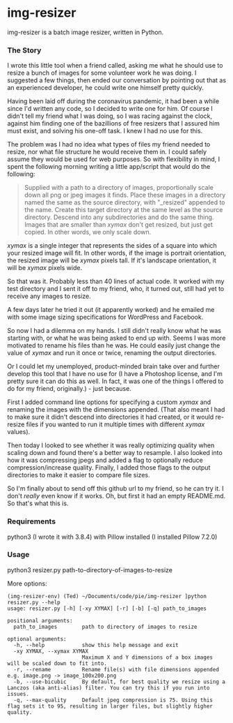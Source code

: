 # img-resizer
img-resizer is a batch image resizer, written in Python.

### The Story
I wrote this little tool when a friend called, asking me what he should use to resize a bunch of images for some volunteer work he was doing. I suggested a few things, then ended our conversation by pointing out that as an experienced developer, he could write one himself pretty quickly.


Having been laid off during the coronavirus pandemic, it had been a while since I'd written any code, so I decided to write one for him. Of course I didn't tell my friend what I was doing, so I was racing against the clock, against him finding one of the bazillions of free resizers that I assured him must exist, and solving his one-off task. I knew I had no use for this.

The problem was I had no idea what types of files my friend needed to resize, nor what file structure he would receive them in. I could safely assume they would be used for web purposes. So with flexibility in mind, I spent the following morning writing a little app/script that would do the following:

> Supplied with a path to a directory of images, proportionally scale down all png or jpeg images it finds. Place these images in a directory named the same as the source directory, with "\_resized" appended to the name. Create this target directory at the same level as the source directory. Descend into any subdirectories and do the same thing. Images that are smaller than _xymax_ don't get resized, but just get copied. In other words, we only scale down.

_xymax_ is a single integer that represents the sides of a square into which your resized image will fit. In other words, if the image is portrait orientation, the resized image will be _xymax_ pixels tall. If it's landscape orientation, it will be _xymax_ pixels wide.

So that was it. Probably less than 40 lines of actual code. It worked with my test directory and I sent it off to my friend, who, it turned out, still had yet to receive any images to resize.

A few days later he tried it out (it apparently worked) and he emailed me with some image sizing specifications for WordPress and Facebook.

So now I had a dilemma on my hands. I still didn't really know what he was starting with, or what he was being asked to end up with. Seems I was more motivated to rename his files than he was. He could easily just change the value of _xymax_ and run it once or twice, renaming the output directories.

Or I could let my unemployed, product-minded brain take over and further develop this tool that I have no use for (I have a Photoshop license, and I'm pretty sure it can do this as well. In fact, it was one of the things I offered to do for my friend, originally.) - just because.

First I added command line options for specifying a custom _xymax_ and renaming the images with the dimensions appended. (That also meant I had to make sure it didn't descend into directories it had created, or it would re-resize files if you wanted to run it multiple times with different _xymax_ values).

Then today I looked to see whether it was really optimizing quality when scaling down and found there's a better way to resample. I also looked into how it was compressing jpegs and added a flag to optionally reduce compression/increase quality. Finally, I added those flags to the output directories to make it easier to compare file sizes.

So I'm finally about to send off this github url to my friend, so he can try it. I don't *really* even know if it works. Oh, but first it had an empty README.md. So that's what this is.


### Requirements
python3 (I wrote it with 3.8.4) with Pillow installed (I installed Pillow 7.2.0)

### Usage
python3 resizer.py path-to-directory-of-images-to-resize

More options:

```
(img-resizer-env) (Ted) ~/Documents/code/pie/img-resizer ]python resizer.py --help
usage: resizer.py [-h] [-xy XYMAX] [-r] [-b] [-q] path_to_images

positional arguments:
  path_to_images        path to directory of images to resize

optional arguments:
  -h, --help            show this help message and exit
  -xy XYMAX, --xymax XYMAX
                        Maximum X and Y dimensions of a box images will be scaled down to fit into.
  -r, --rename          Rename file(s) with file dimensions appended e.g. image.png -> image_100x200.png
  -b, --use-bicubic     By default, for best quality we resize using a Lanczos (aka anti-alias) filter. You can try this if you run into issues.
  -q, --max-quality     Default jpeg compression is 75. Using this flag sets it to 95, resulting in larger files, but slightly higher quality.
```
